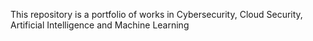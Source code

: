 This repository is a portfolio of works in Cybersecurity, Cloud Security, Artificial Intelligence and Machine Learning
